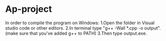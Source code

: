 # Ap-project
In order to compile the program on Windows:
1.Open the folder in Visual studio code or other editors.
2.In terminal type "g++ -Wall *.cpp -o output".(make sure that you've added g++ to PATH)
3.Then type output.exe.
